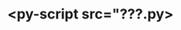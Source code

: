 # <script defer src="https://pyscript.net/alpha/pyscript.js"></script>

# <py-script src="???.py></py-script>
